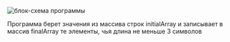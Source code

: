 ![блок-схема программы]((https://github.com/discegauderem8/Final_test_1-4/blob/main/001.md))

Программа берет значения из массива строк initialArray и записывает в массив finalArray те элементы, чья длина не меньше 3 символов
